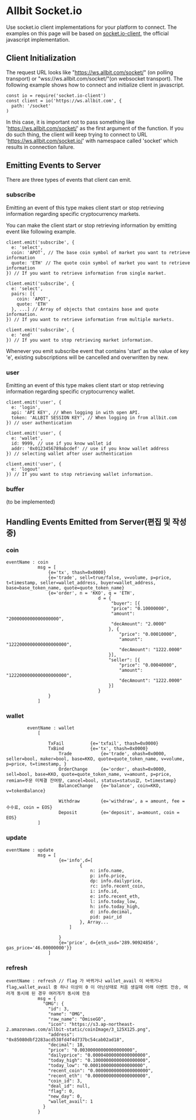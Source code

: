 # Allbit Socket.io

Use socket.io client implementations for your platform to connect.
The examples on this page will be based on [socket.io-client](https://github.com/socketio/socket.io-client), the official javascript implementation.

## Client Initialization

The request URL looks like "https://ws.allbit.com/socket/" (on polling transport) or "wss://ws.allbit.com/socket/"(on websocket transport).
The following example shows how to connect and initialize client in javascript.

~~~
const io = require('socket.io-client')
const client = io('https://ws.allbit.com', {
  path: '/socket'
)
~~~

In this case, it is important not to pass something like 'https://ws.allbit.com/socket/' as the first argument of the function.
If you do such thing, the client will keep trying to connect to URL 'https://ws.allbit.com/socket.io/' with namespace called 'socket' which results in connection failure.

## Emitting Events to Server

There are three types of events that client can emit.

### subscribe

Emitting an event of this type makes client start or stop retrieving information regarding specific cryptocurrency markets.

You can make the client start or stop retrieving information by emitting event like following example.
~~~
client.emit('subscribe', {
  e: 'select',
  coin: 'APOT', // The base coin symbol of market you want to retrieve information
  quote: 'ETH' // The quote coin symbol of market you want to retrieve information
}) // If you want to retrieve information from single market.

client.emit('subscribe', {
  e: 'select',  
  pairs: [{
    coin: 'APOT',
    quote: 'ETH'
  }, ...] // Array of objects that contains base and quote information.
}) // If you want to retrieve information from multiple markets.

client.emit('subscribe', {
  e: 'end'
}) // If you want to stop retrieving market information.
~~~

Whenever you emit subscribe event that contains 'start' as the value of key 'e', existing subscriptions will be cancelled and overwritten by new.

### user

Emitting an event of this type makes client start or stop retrieving information regarding specific cryptocurrency wallet.
~~~
client.emit('user', {
  e: 'login',
  api: 'API KEY', // When logging in with open API.
  token: 'ALLBIT SESSION KEY', // When logging in from allbit.com
}) // user authentication

client.emit('user', {
  e: 'wallet',
  id: 9999, // use if you know wallet id
  addr: '0x0123456789abcdef' // use if you know wallet address
}) // selecting wallet after user authentication

client.emit('user', {
  e: 'logout'
}) // If you want to stop retrieving wallet information.
~~~

### buffer
(to be implemented)

## Handling Events Emitted from Server(편집 및 작성중)

### coin
~~~
eventName : coin
			msg = [
				{e='tx', thash=0x0000}
				{e='trade', sell=true/false, v=volume, p=price, t=timestamp, seller=wallet_address, buyer=wallet_address, base=base_token_name, quote=quote_token_name}
				{e='order', n = 'KKO', q = 'ETH', 
					               d = {
					                    "buyer": [{
					                    "price": "0.10000000",
					                    "amount": "2000000000000000000",
					                    "decAmount": "2.0000"
					                   }, {
					                       "price": "0.00010000",
					                       "amount": "1222000000000000000000",
					                       "decAmount": "1222.0000"
					                   }],
					                   "seller": [{
					                       "price": "0.00040000",
					                       "amount": "1222000000000000000000",
					                       "decAmount": "1222.0000"
					                   }]
		        			       }
				}
			]
~~~

### wallet
~~~
		eventName : wallet
			[

				TxFail			{e='txfail', thash=0x0000}
				TxBind			{e='tx', thash=0x0000}
					Trade			{e='trade', ohash=0x0000, seller=bool, maker=bool, base=KKO, quote=quote_token_name, v=volume, p=price, t=timestamp, }
					OrderChange 	{e='order', ohash=0x0000, sell=bool, base=KKO, quote=quote_token_name, v=amount, p=price, remian=주문 미체결 잔여량, cancel=bool, status=status값, t=timestamp}
					BalanceChange	{e='balance', coin=KKO, v=tokenBalance}

					Withdraw 		{e='withdraw', a = amount, fee = 수수료, coin = EOS}
					Deposit 		{e='deposit', a=amount, coin = EOS}
			]
~~~
### update
~~~
eventName : update
			msg = [
					{e='info',d=[
	                        {
		                        n: info.name,
		                        p: info.price,
		                        dp: info.dailyprice,
		                        rc: info.recent_coin,
		                        i: info.id,
		                        e: info.recent_eth,
		                        l: info.today_low,
		                        h: info.today_high,
		                        d: info.decimal,
		                        pid: pair_id
	                    	}, Array...
	                    ]

	                }
                    {e='price', d={eth_usd='289.90924856', gas_price='46.00000000'}}
				]
~~~

### refresh
~~~
eventName : refresh // flag 가 바뀌거나 wallet_avail 이 바뀌거나 flag,wallet_avail 중 하나 이상이 0 이 아닌상태로 처음 생길때 아래 이벤트 전송, 여러개 동시에 된 경우 여러개가 동시에 전송
			msg = {
			  "OMG": {
			    "id": 3,
			    "name": "OMG",
			    "raw_name": "OmiseGO",
			    "icon": "https://s3.ap-northeast-2.amazonaws.com/allbit-static/coinImage/3_125X125.png",
			    "address": "0x85080dbf2283acd538fd4f4d737bc54cab02ad18",
			    "decimal": 18,
			    "price": "0.00300000000000000000",
			    "dailyprice": "0.00004000000000000000",
			    "today_high": "0.10000000000000000000",
			    "today_low": "0.00010000000000000000",
			    "recent_coin": "0.00000000000000000000",
			    "recent_eth": "0.00000000000000000000",
			    "coin_id": 3,
			    "deal_id": null,
			    "flag": 0,
			    "new_day": 0,
			    "wallet_avail": 1
			  }
			}
~~~